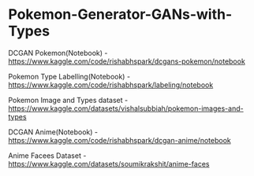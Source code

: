 # Pokemon-Generator-GANs-with-Types
DCGAN Pokemon(Notebook) - https://www.kaggle.com/code/rishabhspark/dcgans-pokemon/notebook

Pokemon Type Labelling(Notebook) - https://www.kaggle.com/code/rishabhspark/labeling/notebook

Pokemon Image and Types dataset - https://www.kaggle.com/datasets/vishalsubbiah/pokemon-images-and-types


DCGAN Anime(Notebook) - https://www.kaggle.com/code/rishabhspark/dcgan-anime/notebook

Anime Facees Dataset - https://www.kaggle.com/datasets/soumikrakshit/anime-faces
